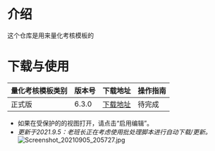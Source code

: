 # 介绍
这个仓库是用来量化考核模板的

# 下载与使用
| 量化考核模板类别 | 版本号         | 下载地址                                                                                                                                             | 操作指南 |
|----------|-------------|--------------------------------------------------------------------------------------------------------------------------------------------------|---------|
| 正式版      | 6.3.0       | [下载地址](https://gitee.com/liubanlaobanzhang/lianghuakaohe/releases)                                                                                   | 待完成     |

- 如果在受保护的的视图打开，请点击“启用编辑”。
- _更新于2021.9.5：老班长正在考虑使用批处理脚本进行自动下载/更新。_ 
![](https://images.gitee.com/uploads/images/2021/0905/205810_1c5292e9_9090532.jpeg "Screenshot_20210905_205727.jpg")